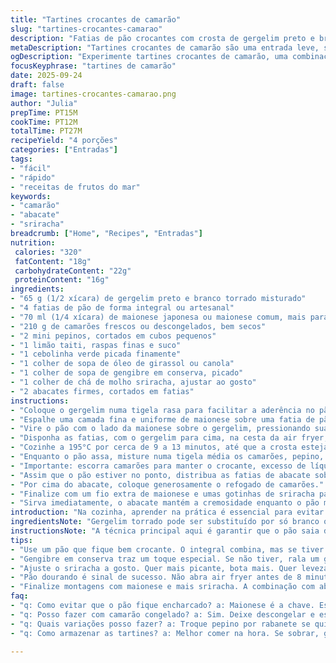 ```yaml
---
title: "Tartines crocantes de camarão"
slug: "tartines-crocantes-camarao"
description: "Fatias de pão crocantes com crosta de gergelim preto e branco, cobertas por um mix fresco de camarões nordestinos, pepino, gengibre e um toque picante de sriracha. Preparo na air fryer para alcançar textura perfeita, equilibrando crocância e cremosidade do abacate. Receita sem lactose, livre de nozes e rápida de montar. Unção da maionese japonesa garante umedecimento sem pesar. Uma entrada leve, com jogo de texturas e sabores refrescantes, ideal para abrir qualquer refeição."
metaDescription: "Tartines crocantes de camarão são uma entrada leve, saborosa e refrescante. Mistura perfeita de texturas para abrir qualquer refeição"
ogDescription: "Experimente tartines crocantes de camarão, uma combinação irresistível de sabores frescos e texturas crocantes que vão encantar seu paladar"
focusKeyphrase: "tartines de camarão"
date: 2025-09-24
draft: false
image: tartines-crocantes-camarao.png
author: "Julia"
prepTime: PT15M
cookTime: PT12M
totalTime: PT27M
recipeYield: "4 porções"
categories: ["Entradas"]
tags:
- "fácil"
- "rápido"
- "receitas de frutos do mar"
keywords:
- "camarão"
- "abacate"
- "sriracha"
breadcrumb: ["Home", "Recipes", "Entradas"]
nutrition: 
 calories: "320"
 fatContent: "18g"
 carbohydrateContent: "22g"
 proteinContent: "16g"
ingredients:
- "65 g (1/2 xícara) de gergelim preto e branco torrado misturado"
- "4 fatias de pão de forma integral ou artesanal"
- "70 ml (1/4 xícara) de maionese japonesa ou maionese comum, mais para servir"
- "210 g de camarões frescos ou descongelados, bem secos"
- "2 mini pepinos, cortados em cubos pequenos"
- "1 limão taiti, raspas finas e suco"
- "1 cebolinha verde picada finamente"
- "1 colher de sopa de óleo de girassol ou canola"
- "1 colher de sopa de gengibre em conserva, picado"
- "1 colher de chá de molho sriracha, ajustar ao gosto"
- "2 abacates firmes, cortados em fatias"
instructions:
- "Coloque o gergelim numa tigela rasa para facilitar a aderência no pão."
- "Espalhe uma camada fina e uniforme de maionese sobre uma fatia de pão por vez."
- "Vire o pão com o lado da maionese sobre o gergelim, pressionando suavemente para grudar as sementes."
- "Disponha as fatias, com o gergelim para cima, na cesta da air fryer, deixando espaço entre elas."
- "Cozinhe a 195°C por cerca de 9 a 13 minutos, até que a crosta esteja dourada e crocante, observando porque cada aparelho varia no calor."
- "Enquanto o pão assa, misture numa tigela média os camarões, pepino, cebolinha, gengibre, suco e raspas do limão, óleo, sriracha, sal e pimenta a gosto."
- "Importante: escorra camarões para manter o crocante, excesso de líquido deixa tudo empapuçado."
- "Assim que o pão estiver no ponto, distribua as fatias de abacate sobre cada uma."
- "Por cima do abacate, coloque generosamente o refogado de camarões."
- "Finalize com um fio extra de maionese e umas gotinhas de sriracha para despertar o paladar."
- "Sirva imediatamente, o abacate mantém a cremosidade enquanto o pão mantém o crocante."
introduction: "Na cozinha, aprender na prática é essencial para evitar pão encharcado quando se trabalha com frutos do mar. Testei várias vezes essa mistura de camarões com pepinos e percebi que o segredo está na textura – camarões bem secos, pepinos bem firmes e uma camada equilibrada de maionese que segura as sementes de gergelim no pão. Usar a air fryer para dourar o pão foi uma virada decisiva. Dá aquele estalo ao morder e mantém a mordida agradável mesmo depois de adicionar o recheio úmido. Usei uma maionese japonesa porque ela é mais leve e traz suavidade, o que não sobrecarrega o sabor delicado dos camarões. A receita tem um toque picante com o molho sriracha que desperta o paladar sem roubar a cena. Por aqui, virou sucesso em encontros rápidos, entrada para almoço leve e até lanche no fim da tarde."
ingredientsNote: "Gergelim torrado pode ser substituído por só branco ou só preto se preferir, mas o mix dá um visual bacana. Pão artesanal ou integral traz mais sabor, mas qualquer pão que mantenha crocância serve. Maionese japonesa, se não tiver, substitua por tradicional ou até uma maionese caseira leve, vale testar até uma pasta de tofu para versão vegana. Camarões frescos são a melhor pedida, congelados deixe descongelar e escorra o máximo, para não umedecer o pão. Pepino cortado pequeno traz crocância; substitua por rabanete para um twist mais picante. Gengibre em conserva traz complexidade, mas pode usar gengibre fresco ralado. Ajuste o molho sriracha ao seu gosto mesmo que goste de picância, o equilíbrio é essencial. Para o abacate, firme mas maduro para díficil amassar na hora de cortar em fatias."
instructionsNote: "A técnica principal aqui é garantir que o pão saia da air fryer crocante e com a camada de gergelim segura, daí a importância da maionese para colar semente e criar uma barreira contra a umidade. Não abra a air fryer antes de 8 minutos porque isso mexe no fluxo de ar e pode deixar o pão meio cru. Observe pela cor e textura, pão deve estar firme, dourado nas bordas e com estalos ao apertar. Misture camarões com os demais ingredientes na hora de montar para evitar perda de frescor e exagero de líquido. Se o camarão liberar muito líquido, escorra para o molho não amolecer o pão. O abacate deve ser cortado perto do momento de servir para manter a textura e impedir escurecimento. Finalize com maionese e sriracha para reequilibrar os sabores e hidratar levemente a superfície. Sirva assim que montar, o contraste quente do pão e frio do recheio é crucial."
tips:
- "Use um pão que fique bem crocante. O integral combina, mas se tiver pão artesanal, melhor. A crocância é crucial. Em vez de maionese japonesa, pode usar a comum. O segredo – ela tem que atuar como barreira contra umidade."
- "Gengibre em conserva traz um toque especial. Se não tiver, rala um gengibre fresco e dá certo. Mas atenção – o gosto fica diferente. Prepara os camarões bem secos. Escorrer é vital. Um camarão aguado estraga a textura."
- "Ajuste o sriracha a gosto. Quer mais picante, bota mais. Quer leveza, tira um pouco. Ah, o abacate: deve ser firme. Não quero que ele amasse e crie uma sopa. Melhor cortar na hora de servir."
- "Pão dourando é sinal de sucesso. Não abra air fryer antes de 8 minutos. Para não perder crocância, mantenha os camarões misturados. Se liberar líquido, escorra tudo. Menos é mais na textura."
- "Finalize montagens com maionese e mais sriracha. A combinação com abacate é excelente. Tudo fica suculento e equilibrado. Gosto do crunch do pão com suavidade do abacate e o tempero do camarão. Um baita aperitivo."
faq:
- "q: Como evitar que o pão fique encharcado? a: Maionese é a chave. Espalhe fina camada. Não deixe camarões muito úmidos. Air fryer é minha aliada. Fique atento ao tempo."
- "q: Posso fazer com camarão congelado? a: Sim. Deixe descongelar e escorra. Quanto menos líquido, melhor. Isso evita empapamento. Fresco é sempre super, mas congelado dá para usar."
- "q: Quais variações posso fazer? a: Troque pepino por rabanete se quiser. Um toque picante a mais. Ou use abacate com limão. Gosto de misturar sabores. Sempre funciona."
- "q: Como armazenar as tartines? a: Melhor comer na hora. Se sobrar, guarde em recipiente fechado, mas não garanto crocância depois. Mistura molhada perde a graça."

---
```

